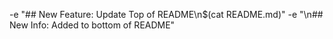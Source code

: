 -e "## New Feature: Update Top of README\n$(cat README.md)" 
-e "\n## New Info: Added to bottom of README" 
